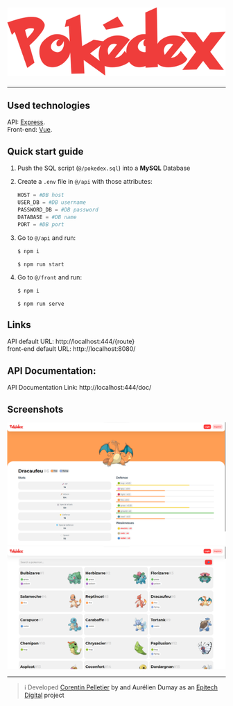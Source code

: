 
# ![screenshot1](/front/src/assets/logo.svg)
***
## Used technologies
API: <a href="https://expressjs.com/" target="_blank" rel="noopener">Express<a/>. <br>
Front-end: <a href="https://vuejs.org/" target="_blank" rel="noopener">Vue<a/>.
## Quick start guide
1) Push the SQL script (`@/pokedex.sql`) into a **MySQL** Database
2) Create a `.env` file in `@/api` with those attributes:
    ```py
    HOST = #DB host
    USER_DB = #DB username
    PASSWORD_DB = #DB password
    DATABASE = #DB name
    PORT = #DB port
    ```
3) Go to `@/api` and run:
    ```shell
    $ npm i
    ```
    ```shell
    $ npm run start
    ```

4) Go to `@/front` and run:
    ```shell
    $ npm i
    ```
    ```shell
    $ npm run serve
    ```
## Links
API default URL: http://localhost:444/{route} <br>
front-end default URL: http://localhost:8080/
## API Documentation:
API Documentation Link: http://localhost:444/doc/
## Screenshots
![screenshot1](/front/src/assets/screenshot1.png) <br>
![screenshot1](/front/src/assets/screenshot2.png)
***
> ℹ️ Developed <a href="https://github.com/CorentinP-dev/" target="_blank" rel="noopener">Corentin Pelletier<a/> by and Aurélien Dumay as an <a href="https://epitech.digital/" target="_blank" rel="noopener">Epitech Digital<a/> project
